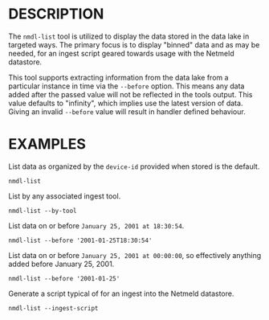 DESCRIPTION
===========

The `nmdl-list` tool is utilized to display the data stored in the data lake in
targeted ways.  The primary focus is to display "binned" data and as may be
needed, for an ingest script geared towards usage with the Netmeld datastore.

This tool supports extracting information from the data lake from a
particular instance in time via the `--before` option.  This means any data
added after the passed value will not be reflected in the tools output.  This
value defaults to "infinity", which implies use the latest version of data.
Giving an invalid `--before` value will result in handler defined behaviour.


EXAMPLES
========

List data as organized by the `device-id` provided when stored is the default.
```
nmdl-list
```

List by any associated ingest tool.
```
nmdl-list --by-tool
```

List data on or before `January 25, 2001 at 18:30:54`.
```
nmdl-list --before '2001-01-25T18:30:54'
```

List data on or before `January 25, 2001 at 00:00:00`, so effectively anything
added before January 25, 2001.
```
nmdl-list --before '2001-01-25'
```

Generate a script typical of for an ingest into the Netmeld datastore.
```
nmdl-list --ingest-script
```
